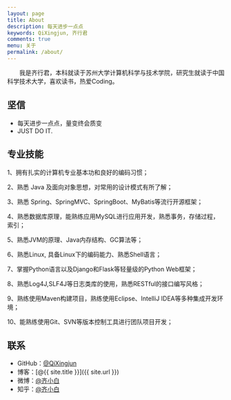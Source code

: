 ```yaml
---
layout: page
title: About
description: 每天进步一点点
keywords: QiXingjun, 齐行君
comments: true
menu: 关于
permalink: /about/
---
```


　　我是齐行君，本科就读于苏州大学计算机科学与技术学院，研究生就读于中国科学技术大学，喜欢读书，热爱Coding。

## 坚信

* 每天进步一点点，量变终会质变
* JUST DO IT.

## 专业技能

1、拥有扎实的计算机专业基本功和良好的编码习惯；

2、熟悉 Java 及面向对象思想，对常用的设计模式有所了解；

3、熟悉 Spring、SpringMVC、SpringBoot、MyBatis等流行开源框架；

4、熟悉数据库原理，能熟练应用MySQL进行应用开发，熟悉事务，存储过程，索引；

5、熟悉JVM的原理、Java内存结构、GC算法等；

6、熟悉Linux, 具备Linux下的编码能力、熟悉Shell语言；

7、掌握Python语言以及Django和Flask等轻量级的Python Web框架；

8、熟悉Log4J,SLF4J等日志类库的使用，熟悉RESTful的接口编写风格；

9、熟练使用Maven构建项目，熟练使用Eclipse、IntelliJ IDEA等多种集成开发环境；

10、能熟练使用Git、SVN等版本控制工具进行团队项目开发；


## 联系

* GitHub：[@QiXingjun](https://github.com/QiXingjun)
* 博客：[@{{ site.title }}]({{ site.url }})
* 微博：[@齐小白](http://weibo.com/henry2to2)
* 知乎：[@齐小白](http://www.zhihu.com/people/qixingjun)



